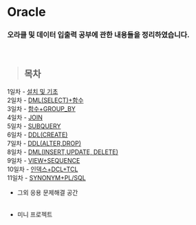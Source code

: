 Oracle
==============

### 오라클 및 데이터 입출력 공부에 관한 내용들을 정리하였습니다.

<br/>

> ## 목차 <br>
 1일차 - [설치 및 기초](https://github.com/Kalph/OracleStudy/tree/master/1Day) <br/>
 2일차 - [DML(SELECT)+함수](https://github.com/Kalph/OracleStudy/tree/master/2Day) <br/>
 3일차 - [함수+GROUP_BY](https://github.com/Kalph/OracleStudy/tree/master/3Day) <br/>
 4일차 - [JOIN](https://github.com/Kalph/OracleStudy/tree/master/4Day)<br/>
 5일차 - [SUBQUERY](https://github.com/Kalph/OracleStudy/tree/master/5Day)</br>
 6일차 - [DDL(CREATE)](https://github.com/Kalph/OracleStudy/tree/master/6Day)</br>
 7일차 - [DDL(ALTER,DROP)](https://github.com/Kalph/OracleStudy/tree/master/7Day)</br>
 8일차 - [DML(INSERT,UPDATE, DELETE)](https://github.com/Kalph/OracleStudy/tree/master/8Day)</br>
 9일차 - [VIEW+SEQUENCE](https://github.com/Kalph/OracleStudy/tree/master/9Day)</br>
 10일차 - [인덱스+DCL+TCL](https://github.com/Kalph/OracleStudy/tree/master/10Day)</br>
 11일차 - [SYNONYM+PL/SQL]()</br>
    
* 그외 응용 문제해결 공간 <br/>
 []() <br/>
 
* 미니 프로젝트 <br/>
[]()<br/> 

 


